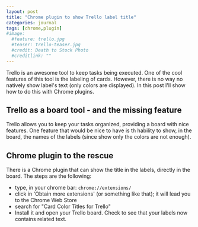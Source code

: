 ```yaml
---
layout: post
title: "Chrome plugin to show Trello label title"
categories: journal
tags: [chrome,plugin]
#image:
  #feature: trello.jpg
  #teaser: trello-teaser.jpg
  #credit: Death to Stock Photo
  #creditlink: ""
---
```


Trello is an awesome tool to keep tasks being executed. One of the cool features
of this tool is the labeling of cards. However, there is no way no natively
show label's text (only colors are displayed). In this post I'll show how to
do this with Chrome plugins.

## Trello as a board tool - and the missing feature

Trello allows you to keep your tasks organized, providing a board with nice
features. One feature that would be nice to have is th hability to show, in
the board, the names of the labels (since show only the colors are not
enough).

## Chrome plugin to the rescue

There is a Chrome plugin that can show the title in the labels, directly in
the board. The steps are the following:

* type, in your chrome bar: `chrome://extensions/`
* click in 'Obtain more extensions' (or something like that); it will lead
you to the Chrome Web Store
* search for "Card Color Titles for Trello"
* Install it and open your Trello board. Check to see that your labels now contains related text.
